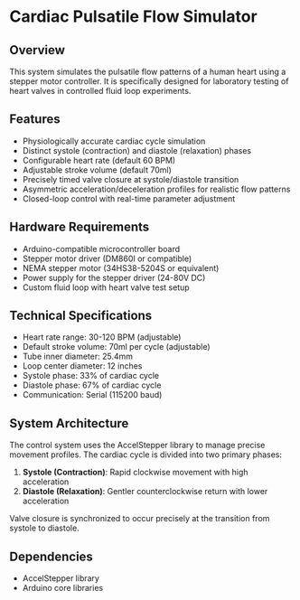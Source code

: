 # Cardiac Pulsatile Flow Simulator

## Overview

This system simulates the pulsatile flow patterns of a human heart using a stepper motor controller. It is specifically designed for laboratory testing of heart valves in controlled fluid loop experiments.

## Features

- Physiologically accurate cardiac cycle simulation
- Distinct systole (contraction) and diastole (relaxation) phases
- Configurable heart rate (default 60 BPM)
- Adjustable stroke volume (default 70ml)
- Precisely timed valve closure at systole/diastole transition
- Asymmetric acceleration/deceleration profiles for realistic flow patterns
- Closed-loop control with real-time parameter adjustment

## Hardware Requirements

- Arduino-compatible microcontroller board
- Stepper motor driver (DM860I or compatible)
- NEMA stepper motor (34HS38-5204S or equivalent)
- Power supply for the stepper driver (24-80V DC)
- Custom fluid loop with heart valve test setup

## Technical Specifications

- Heart rate range: 30-120 BPM (adjustable)
- Default stroke volume: 70ml per cycle (adjustable)
- Tube inner diameter: 25.4mm
- Loop center diameter: 12 inches
- Systole phase: 33% of cardiac cycle
- Diastole phase: 67% of cardiac cycle
- Communication: Serial (115200 baud)

## System Architecture

The control system uses the AccelStepper library to manage precise movement profiles. The cardiac cycle is divided into two primary phases:

1. **Systole (Contraction)**: Rapid clockwise movement with high acceleration
2. **Diastole (Relaxation)**: Gentler counterclockwise return with lower acceleration

Valve closure is synchronized to occur precisely at the transition from systole to diastole.

## Dependencies

- AccelStepper library
- Arduino core libraries

